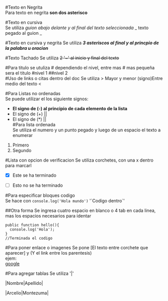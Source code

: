 #Texto en Negrita  
Para texto en negrita **son dos asterisco**  

#Texto en cursiva  
Se utiliza  _guion abajo delante y al final del texto seleccionada_  _ texto pegado al guion   _

#Texto en cursiva y negrita
Se utiliza ***3 asteriscos al final y al princpio de la palabra u oracion***

#Texto Tachado
Se utiliza ~~2 '~' al inicio y final del texto~~

#Para titulo
se utuliza # dependiendo el nivel, entre mas # mas pequeña sera el titulo #nivel 1 ##nivel 2  
#Uso de links o citas dentro del doc
Se utiliza > Mayor y menor (signo)Entre medio del texto
<  

#Para Listas no ordenadas  
Se puede utilizar el los siguiente signos:  
- **El signo de  (-) al principio de cada elemento de la lista**
- El signo de (+) ||  
- El signo de  (*) ||  
#Para lista ordenada  
Se utiliza el numero y un punto pegado y luego de un espacio el texto a enumerar
1. Primero
2. Segundo  

#Lista con opcion de verificacion
Se utiliza corchetes, con una x dentro para marcarl  

- [x] Este se ha terminado

- [ ] Esto no se ha terminado

#Para especificar bloques codigo  
Se hace con `console.log('Hola mundo')` '´Codigo dentro´'

##Otra forma
Se ingresa cuatro espacio en blanco o 4 tab en cada linea, mas los espacios necesarios para identar  

	public function hello(){
	  console.log('Hola');
	}
	//Terminada el codigo

#Para poner enlace o imagenes
Se pone [El texto entre corchete que aparecer] y (Y el link entre los parentesis)  
ejem:  
[google](google.com) 

#Para agregar tablas
Se utiliza '|'

|Nombre|Apellido|

|Arcelio|Montezuma|






